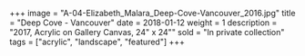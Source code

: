 +++
image = "A-04-Elizabeth_Malara_Deep-Cove-Vancouver_2016.jpg"
title = "Deep Cove - Vancouver"
date = 2018-01-12
weight = 1
description = "2017, Acrylic on Gallery Canvas, 24\" x 24\""
sold = "In private collection"
tags = ["acrylic", "landscape", "featured"]
+++
